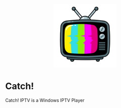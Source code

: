 <p align="center">
        <img src="catch!.png" width="200" height="200" alt="Catch!">
</p>        

# Catch!
Catch! IPTV is a Windows IPTV Player
